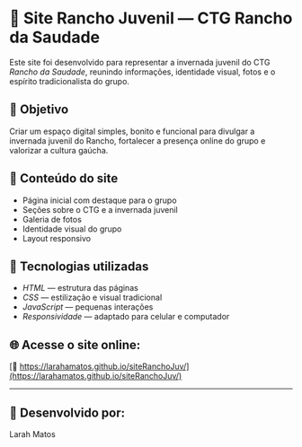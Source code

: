 # 💃 Site Rancho Juvenil — CTG Rancho da Saudade

Este site foi desenvolvido para representar a invernada juvenil do CTG *Rancho da Saudade*, reunindo informações, identidade visual, fotos e o espírito tradicionalista do grupo.

## 🎯 Objetivo
Criar um espaço digital simples, bonito e funcional para divulgar a invernada juvenil do Rancho, fortalecer a presença online do grupo e valorizar a cultura gaúcha.

## 🧩 Conteúdo do site
- Página inicial com destaque para o grupo  
- Seções sobre o CTG e a invernada juvenil  
- Galeria de fotos  
- Identidade visual do grupo  
- Layout responsivo

## 🔧 Tecnologias utilizadas
- *HTML* — estrutura das páginas  
- *CSS* — estilização e visual tradicional  
- *JavaScript* — pequenas interações  
- *Responsividade* — adaptado para celular e computador

## 🌐 Acesse o site online:
[🔗 https://larahamatos.github.io/siteRanchoJuv/](https://larahamatos.github.io/siteRanchoJuv/)

---

## 👤 Desenvolvido por:
Larah Matos
